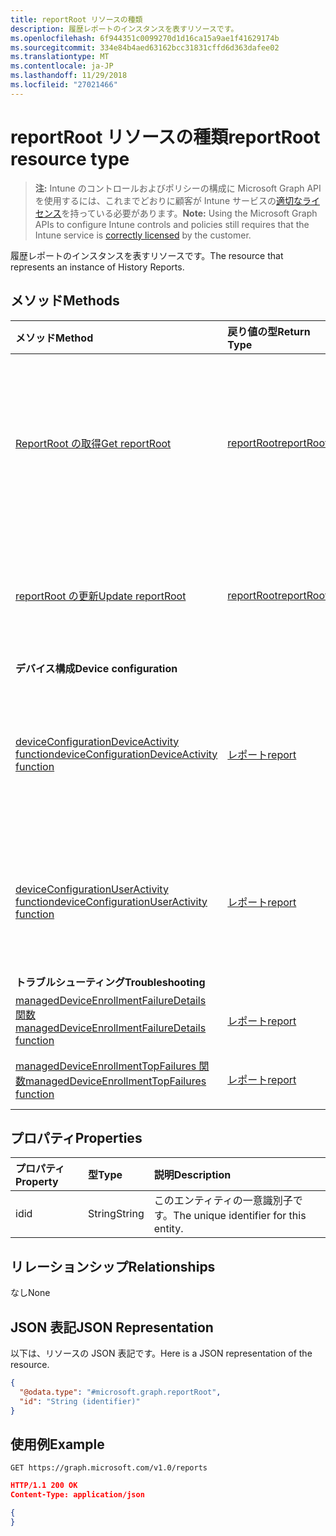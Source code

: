 ```yaml
---
title: reportRoot リソースの種類
description: 履歴レポートのインスタンスを表すリソースです。
ms.openlocfilehash: 6f944351c0099270d1d16ca15a9ae1f41629174b
ms.sourcegitcommit: 334e84b4aed63162bcc31831cffd6d363dafee02
ms.translationtype: MT
ms.contentlocale: ja-JP
ms.lasthandoff: 11/29/2018
ms.locfileid: "27021466"
---
```

# <a name="reportroot-resource-type"></a><span data-ttu-id="e8a1b-103">reportRoot リソースの種類</span><span class="sxs-lookup"><span data-stu-id="e8a1b-103">reportRoot resource type</span></span>

> <span data-ttu-id="e8a1b-104">**注:** Intune のコントロールおよびポリシーの構成に Microsoft Graph API を使用するには、これまでどおりに顧客が Intune サービスの[適切なライセンス](https://go.microsoft.com/fwlink/?linkid=839381)を持っている必要があります。</span><span class="sxs-lookup"><span data-stu-id="e8a1b-104">**Note:** Using the Microsoft Graph APIs to configure Intune controls and policies still requires that the Intune service is [correctly licensed](https://go.microsoft.com/fwlink/?linkid=839381) by the customer.</span></span>

<span data-ttu-id="e8a1b-105">履歴レポートのインスタンスを表すリソースです。</span><span class="sxs-lookup"><span data-stu-id="e8a1b-105">The resource that represents an instance of History Reports.</span></span>
## <a name="methods"></a><span data-ttu-id="e8a1b-106">メソッド</span><span class="sxs-lookup"><span data-stu-id="e8a1b-106">Methods</span></span>
|<span data-ttu-id="e8a1b-107">メソッド</span><span class="sxs-lookup"><span data-stu-id="e8a1b-107">Method</span></span>|<span data-ttu-id="e8a1b-108">戻り値の型</span><span class="sxs-lookup"><span data-stu-id="e8a1b-108">Return Type</span></span>|<span data-ttu-id="e8a1b-109">説明</span><span class="sxs-lookup"><span data-stu-id="e8a1b-109">Description</span></span>|
|:---|:---|:---|
|[<span data-ttu-id="e8a1b-110">ReportRoot の取得</span><span class="sxs-lookup"><span data-stu-id="e8a1b-110">Get reportRoot</span></span>](../api/intune-shared-reportroot-get.md)|[<span data-ttu-id="e8a1b-111">reportRoot</span><span class="sxs-lookup"><span data-stu-id="e8a1b-111">reportRoot</span></span>](../resources/intune-shared-reportroot.md)|<span data-ttu-id="e8a1b-112">[reportRoot](../resources/intune-shared-reportroot.md) オブジェクトのプロパティとリレーションシップを読み取ります。</span><span class="sxs-lookup"><span data-stu-id="e8a1b-112">Read properties and relationships of the [reportRoot](../resources/intune-shared-reportroot.md) object.</span></span>|
|[<span data-ttu-id="e8a1b-113">reportRoot の更新</span><span class="sxs-lookup"><span data-stu-id="e8a1b-113">Update reportRoot</span></span>](../api/intune-shared-reportroot-update.md)|[<span data-ttu-id="e8a1b-114">reportRoot</span><span class="sxs-lookup"><span data-stu-id="e8a1b-114">reportRoot</span></span>](../resources/intune-shared-reportroot.md)|<span data-ttu-id="e8a1b-115">[reportRoot](../resources/intune-shared-reportroot.md) オブジェクトのプロパティを更新します。</span><span class="sxs-lookup"><span data-stu-id="e8a1b-115">Update the properties of a [reportRoot](../resources/intune-shared-reportroot.md) object.</span></span>|
|<span data-ttu-id="e8a1b-116">**デバイス構成**</span><span class="sxs-lookup"><span data-stu-id="e8a1b-116">**Device configuration**</span></span>|
|[<span data-ttu-id="e8a1b-117">deviceConfigurationDeviceActivity function</span><span class="sxs-lookup"><span data-stu-id="e8a1b-117">deviceConfigurationDeviceActivity function</span></span>](../api/intune-shared-reportroot-deviceconfigurationdeviceactivity.md)|[<span data-ttu-id="e8a1b-118">レポート</span><span class="sxs-lookup"><span data-stu-id="e8a1b-118">report</span></span>](../resources/intune-shared-report.md)|<span data-ttu-id="e8a1b-119">デバイス構成のデバイス アクティビティ レポートのメタデータ</span><span class="sxs-lookup"><span data-stu-id="e8a1b-119">Metadata for the device configuration device activity report</span></span>|
|[<span data-ttu-id="e8a1b-120">deviceConfigurationUserActivity function</span><span class="sxs-lookup"><span data-stu-id="e8a1b-120">deviceConfigurationUserActivity function</span></span>](../api/intune-shared-reportroot-deviceconfigurationuseractivity.md)|[<span data-ttu-id="e8a1b-121">レポート</span><span class="sxs-lookup"><span data-stu-id="e8a1b-121">report</span></span>](../resources/intune-shared-report.md)|<span data-ttu-id="e8a1b-122">デバイス構成のユーザー アクティビティ レポートのメタデータ</span><span class="sxs-lookup"><span data-stu-id="e8a1b-122">Metadata for the device configuration user activity report</span></span>|
|<span data-ttu-id="e8a1b-123">**トラブルシューティング**</span><span class="sxs-lookup"><span data-stu-id="e8a1b-123">**Troubleshooting**</span></span>|
|[<span data-ttu-id="e8a1b-124">managedDeviceEnrollmentFailureDetails 関数</span><span class="sxs-lookup"><span data-stu-id="e8a1b-124">managedDeviceEnrollmentFailureDetails function</span></span>](../api/intune-shared-reportroot-manageddeviceenrollmentfailuredetails.md)|[<span data-ttu-id="e8a1b-125">レポート</span><span class="sxs-lookup"><span data-stu-id="e8a1b-125">report</span></span>](../resources/intune-shared-report.md)|<span data-ttu-id="e8a1b-126">まだ記載されていません。</span><span class="sxs-lookup"><span data-stu-id="e8a1b-126">Not yet documented.</span></span>|
|[<span data-ttu-id="e8a1b-127">managedDeviceEnrollmentTopFailures 関数</span><span class="sxs-lookup"><span data-stu-id="e8a1b-127">managedDeviceEnrollmentTopFailures function</span></span>](../api/intune-shared-reportroot-manageddeviceenrollmenttopfailures.md)|[<span data-ttu-id="e8a1b-128">レポート</span><span class="sxs-lookup"><span data-stu-id="e8a1b-128">report</span></span>](../resources/intune-shared-report.md)|<span data-ttu-id="e8a1b-129">まだ記載されていません。</span><span class="sxs-lookup"><span data-stu-id="e8a1b-129">Not yet documented.</span></span>|


## <a name="properties"></a><span data-ttu-id="e8a1b-130">プロパティ</span><span class="sxs-lookup"><span data-stu-id="e8a1b-130">Properties</span></span>
|<span data-ttu-id="e8a1b-131">プロパティ</span><span class="sxs-lookup"><span data-stu-id="e8a1b-131">Property</span></span>|<span data-ttu-id="e8a1b-132">型</span><span class="sxs-lookup"><span data-stu-id="e8a1b-132">Type</span></span>|<span data-ttu-id="e8a1b-133">説明</span><span class="sxs-lookup"><span data-stu-id="e8a1b-133">Description</span></span>|
|:---|:---|:---|
|<span data-ttu-id="e8a1b-134">id</span><span class="sxs-lookup"><span data-stu-id="e8a1b-134">id</span></span>|<span data-ttu-id="e8a1b-135">String</span><span class="sxs-lookup"><span data-stu-id="e8a1b-135">String</span></span>|<span data-ttu-id="e8a1b-136">このエンティティの一意識別子です。</span><span class="sxs-lookup"><span data-stu-id="e8a1b-136">The unique identifier for this entity.</span></span>|

## <a name="relationships"></a><span data-ttu-id="e8a1b-137">リレーションシップ</span><span class="sxs-lookup"><span data-stu-id="e8a1b-137">Relationships</span></span>
<span data-ttu-id="e8a1b-138">なし</span><span class="sxs-lookup"><span data-stu-id="e8a1b-138">None</span></span>

## <a name="json-representation"></a><span data-ttu-id="e8a1b-139">JSON 表記</span><span class="sxs-lookup"><span data-stu-id="e8a1b-139">JSON Representation</span></span>
<span data-ttu-id="e8a1b-140">以下は、リソースの JSON 表記です。</span><span class="sxs-lookup"><span data-stu-id="e8a1b-140">Here is a JSON representation of the resource.</span></span>
<!--{
  "blockType": "resource",
  "baseType": "microsoft.graph.entity",
  "keyProperty": "id",
  "@odata.type": "microsoft.graph.reportRoot"
}-->
``` json
{
  "@odata.type": "#microsoft.graph.reportRoot",
  "id": "String (identifier)"
}
```

## <a name="example"></a><span data-ttu-id="e8a1b-141">使用例</span><span class="sxs-lookup"><span data-stu-id="e8a1b-141">Example</span></span>

<!--{"blockType": "request"}-->
```http
GET https://graph.microsoft.com/v1.0/reports
```

<!--{"blockType": "response", "truncated": true, "@odata.type": "microsoft.graph.reportRoot"}-->
```json
HTTP/1.1 200 OK
Content-Type: application/json

{
}
```